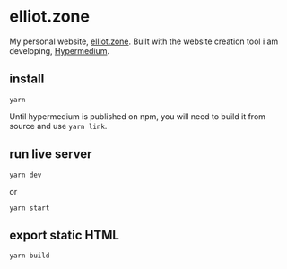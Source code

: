 # elliot.zone
My personal website, [elliot.zone](https://elliot.zone). Built with the website creation tool i am developing, [Hypermedium](https://github.com/elliothatch/hypermedium).

## install
```
yarn
```

Until hypermedium is published on npm, you will need to build it from source and use `yarn link`.

## run live server
```
yarn dev
```
or
```
yarn start
```

## export static HTML
```
yarn build
```

